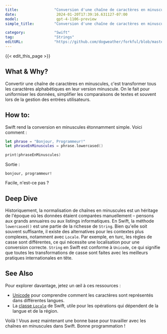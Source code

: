 ```yaml
---
title:                "Conversion d'une chaîne de caractères en minuscules"
date:                  2024-01-20T17:39:16.631127-07:00
model:                 gpt-4-1106-preview
simple_title:         "Conversion d'une chaîne de caractères en minuscules"

category:             "Swift"
tag:                  "Strings"
editURL:              "https://github.com/dogweather/forkful/blob/master/content/fr/swift/converting-a-string-to-lower-case.md"
---
```


{{< edit_this_page >}}

## What & Why?
Convertir une chaîne de caractères en minuscules, c'est transformer tous les caractères alphabétiques en leur version minuscule. On le fait pour uniformiser les données, simplifier les comparaisons de textes et souvent lors de la gestion des entrées utilisateurs.

## How to:
Swift rend la conversion en minuscules étonnamment simple. Voici comment :

```Swift
let phrase = "Bonjour, Programmeur!"
let phraseEnMinuscules = phrase.lowercased()

print(phraseEnMinuscules)
```

Sortie :
```
bonjour, programmeur!
```

Facile, n'est-ce pas ?

## Deep Dive
Historiquement, la normalisation de chaînes en minuscules est un héritage de l'époque où les données étaient comparées manuellement – pensons aux grands annuaires ou aux listings informatiques. En Swift, la méthode `lowercased()` est une partie de la richesse de `String`. Bien qu'elle soit souvent suffisante, il existe des alternatives pour les contextes plus complexes, notamment avec `Locale`. Par exemple, en turc, les règles de casse sont différentes, ce qui nécessite une localisation pour une conversion correcte. `String` en Swift est conforme à `Unicode`, ce qui signifie que toutes les transformations de casse sont faites avec les meilleurs pratiques internationales en tête.

## See Also
Pour explorer davantage, jetez un œil à ces ressources :

- [Unicode](http://unicode.org/) pour comprendre comment les caractères sont représentés dans différentes langues.
- La [classe `Locale`](https://developer.apple.com/documentation/foundation/locale) de Swift, utile pour les opérations qui dépendent de la langue et de la région.

Voilà ! Vous avez maintenant une bonne base pour travailler avec les chaînes en minuscules dans Swift. Bonne programmation !
